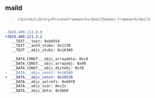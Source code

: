 ## maild

> `/System/Library/PrivateFrameworks/EmailDaemon.framework/maild`

```diff

-3826.400.113.0.0
+3826.400.121.2.2
   __TEXT.__text: 0xbd554
   __TEXT.__auth_stubs: 0x1230
   __TEXT.__objc_stubs: 0x16300

   __DATA_CONST.__objc_arraydata: 0xc8
   __DATA_CONST.__objc_arrayobj: 0x90
   __DATA_CONST.__objc_dictobj: 0x78
-  __DATA.__objc_const: 0x16500
+  __DATA.__objc_const: 0x16530
   __DATA.__objc_selrefs: 0x69f0
   __DATA.__objc_ivar: 0xc2c
   __DATA.__objc_data: 0x36b0

```

